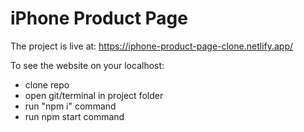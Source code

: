 # iPhone Product Page

The project is live at: https://iphone-product-page-clone.netlify.app/

To see the website on your localhost:
- clone repo
- open git/terminal in project folder
- run "npm i" command
- run npm start command
